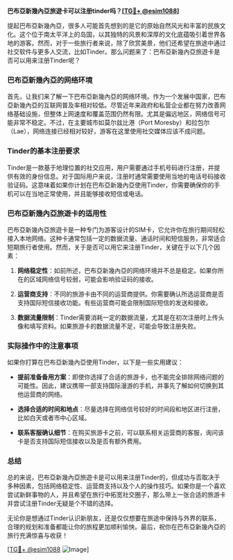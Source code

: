 **巴布亞新幾內亞旅遊卡可以注册tinder吗？[[TG💪+ @esim1088](https://t.me/s/esim1088)]**

提起巴布亞新幾內亞，很多人可能首先想到的是它的原始自然风光和丰富的民族文化。这个位于南太平洋上的岛国，以其独特的风景和深厚的文化底蕴吸引着世界各地的游客。然而，对于一些旅行者来说，除了欣赏美景，他们还希望在旅途中通过社交软件与更多人交流，比如Tinder。那么问题来了：巴布亞新幾內亞旅遊卡是否可以用来注册Tinder呢？

### 巴布亞新幾內亞的网络环境

首先，让我们来了解一下巴布亞新幾內亞的网络环境。作为一个发展中国家，巴布亞新幾內亞的互联网普及率相对较低。尽管近年来政府和私营企业都在努力改善网络基础设施，但整体上网速度和覆盖范围仍然有限。尤其是偏远地区，网络信号可能非常不稳定。不过，在主要城市如莫尔兹比港（Port Moresby）和拉包尔（Lae），网络连接已经相对较好，游客在这里使用社交媒体应该不成问题。

### Tinder的基本注册要求

Tinder是一款基于地理位置的社交应用，用户需要通过手机号码进行注册，并提供有效的身份信息。对于国际用户来说，注册时通常需要使用当地的电话号码接收验证码。这意味着如果你计划在巴布亞新幾內亞使用Tinder，你需要确保你的手机可以在当地正常使用，并且能够接收短信或电话。

### 巴布亞新幾內亞旅遊卡的适用性

巴布亞新幾內亞旅遊卡是一种专门为游客设计的SIM卡，它允许你在旅行期间轻松接入本地网络。这种卡通常包括一定的数据流量、通话时间和短信服务，非常适合短期旅行者使用。然而，关于是否可以用它来注册Tinder，关键在于以下几个因素：

1. **网络稳定性**：如前所述，巴布亞新幾內亞的网络环境并不总是稳定。如果你所在的区域网络信号较弱，可能会影响验证码的接收。
   
2. **运营商支持**：不同的旅游卡由不同的运营商提供。你需要确认所选运营商是否支持国际短信接收功能。有些运营商可能会限制国际短信的发送和接收。

3. **数据流量限制**：Tinder需要消耗一定的数据流量，尤其是在初次注册时上传头像和填写资料。如果旅游卡的数据流量不足，可能会导致注册失败。

### 实际操作中的注意事项

如果你打算在巴布亞新幾內亞使用Tinder，以下是一些实用建议：

- **提前准备备用方案**：即使你选择了合适的旅游卡，也不能完全排除网络问题的可能性。因此，建议携带一部支持国际漫游的手机，并事先了解如何切换到其他运营商的网络。

- **选择合适的时间和地点**：尽量选择在网络信号较好的时间段和地区进行注册，比如白天或者市中心区域。

- **联系客服确认细节**：在购买旅游卡之前，可以联系相关运营商的客服，询问该卡是否支持国际短信接收以及是否有额外费用。

### 总结

总的来说，巴布亞新幾內亞旅遊卡是可以用来注册Tinder的，但成功与否取决于多种因素，包括网络稳定性、运营商支持以及个人的操作技巧。如果你是一个喜欢尝试新鲜事物的人，并且希望在旅行中拓宽社交圈子，那么带上一张合适的旅游卡并尝试注册Tinder无疑是个不错的选择。

无论你是想通过Tinder认识新朋友，还是仅仅想要在旅途中保持与外界的联系，合理的规划和准备都能让你的旅程更加顺利愉快。最后，祝你在巴布亞新幾內亞的旅行充满惊喜与收获！

[[TG💪+ @esim1088](https://t.me/s/esim1088) ![Image](https://i.postimg.cc/4NQfJmqS/Snipaste-2025-05-13-00-14-12.png)]